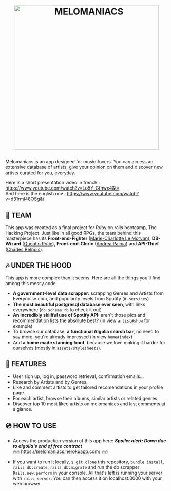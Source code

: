 # <p align=center><img src="https://github.com/TinQk/melomaniacs/blob/development/app/assets/images/logo-column.png" alt="MELOMANIACS" width="450"/></p>

Melomaniacs is an app designed for music-lovers. You can access an extensive database of artists, give your opinion on them and discover new artists curated for you, everyday.

Here is a short presentation video in french : https://www.youtube.com/watch?v=Lp5Y_Gfhwx4&t=  
And here is the english one : https://www.youtube.com/watch?v=d31rmI48OSg&t

###

## 🎹 TEAM  
This app was created as a final project for Ruby on rails bootcamp, The Hacking Project. Just like in all good RPGs, the team behind this masterpiece has its **Front-end-Fighter** ([Marie-Charlotte Le Morvan](https://github.com/Spelmo)), **DB-Wizard** ([Quentin Potié](https://github.com/TinQk)), **Front-end-Cleric** ([Andrea Palma](https://github.com/AndreaPlm)) and **API-Thief** ([Charles Belpois](https://github.com/charles-mahaco)).

## 🎶 UNDER THE HOOD
This app is more complex than it seems. Here are all the things you'll find among this messy code.
* **A government-level data scrapper:** scrapping Genres and Artists from Everynoise.com, and popularity levels from Spotify (in `services`)
* **The most beautiful postgresql database ever seen**, with links everywhere (`db.schema.rb` to check it out)
* **An incredibly skillful use of Spotify API:** aren't those pics and recommendation lists the absolute best? (in view `artist#show` for example)
* To browse our database, **a functional Algolia search bar**, no need to say more, you're already impressed (in view `home#index`)
* And **a home made stunning front**, because we love making it harder for ourselves (mostly in `assets/stylesheets`).

## 🎼 FEATURES
* User sign up, log in, password retrieval, confirmation emails...
* Research by Artists and by Genres.
* Like and comment artists to get tailored recomendations in your profile page.
* For each artist, browse their albums, similar artists or related genres.
* Discover top 10 most liked artists on melomaniacs and last comments at a glance.

## 💿 HOW TO USE
* Access the production version of this app here: ***Spoiler alert: Down due to algolia's end of free contract***<br>
🔥🔥 https://melomaniacs.herokuapp.com/  🔥🔥

* If you want to run it locally, `$ git clone` this repository, `bundle install`, `rails db:create`, `rails db:migrate` and run the db scrapper `Rails.new.perform` in your console. All that's left is running your server with `rails server`. You can then access it on localhost:3000 with your web browser.
 
